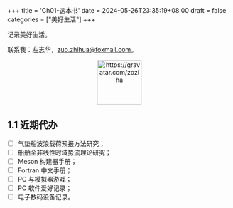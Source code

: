 +++
title = 'Ch01-这本书'
date = 2024-05-26T23:35:19+08:00
draft = false
categories = ["美好生活"]
+++

记录美好生活。

联系我：左志华，zuo.zhihua@foxmail.com。

<div align="center">
<img src="https://gravatar.com/zoziha.qr" alt="https://gravatar.com/zoziha" width="100">
</div>

## 1.1 近期代办

- [ ] 气垫船波浪载荷预报方法研究；
- [ ] 船舶全非线性时域势流理论研究；
- [ ] Meson 构建器手册；
- [ ] Fortran 中文手册；
- [ ] PC 与模拟器游戏；
- [ ] PC 软件爱好记录；
- [ ] 电子数码设备记录。
